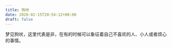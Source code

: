 ```yaml
---
title: 狗吠
date: 2020-02-15T20:54:12+08:00
draft: false
---
```


梦见狗吠，这里代表是非，在有的时候可以象征着自己不喜欢的人、小人或者烦心的事情。